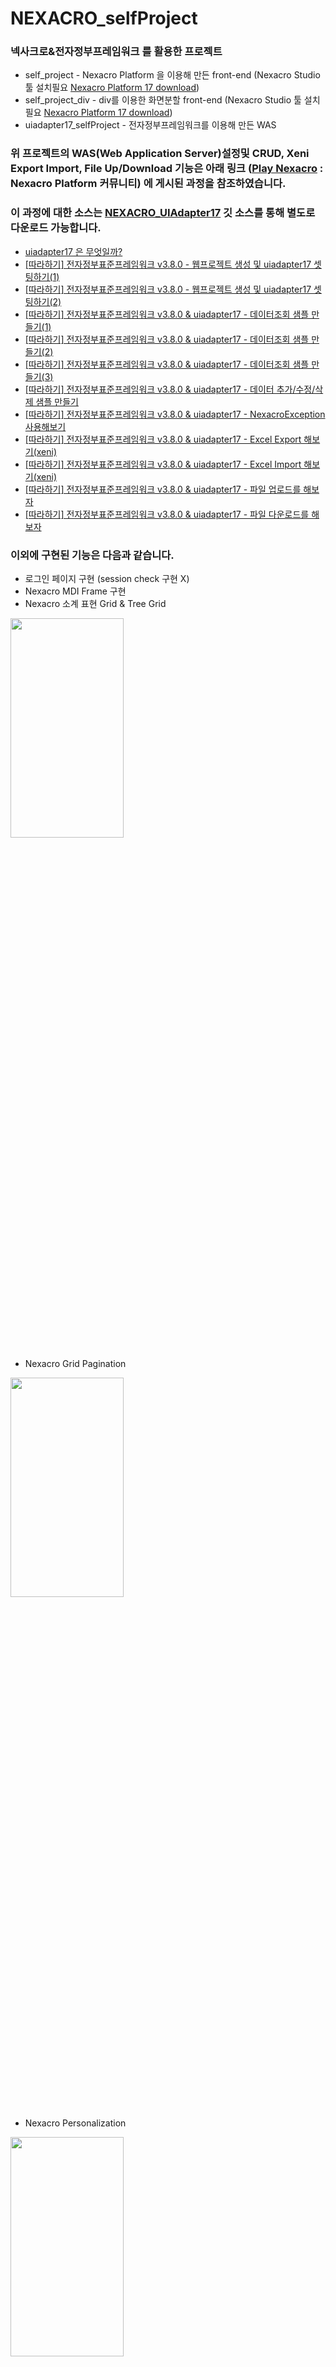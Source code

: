 # NEXACRO_selfProject

### 넥사크로&amp;전자정부프레임워크 를 활용한 프로젝트

+ self_project - Nexacro Platform 을 이용해 만든 front-end (Nexacro Studio 툴 설치필요 [Nexacro Platform 17 download](http://support.tobesoft.co.kr/Support/index.html))
+ self_project_div - div를 이용한 화면분할 front-end (Nexacro Studio 툴 설치필요 [Nexacro Platform 17 download](http://support.tobesoft.co.kr/Support/index.html))
+ uiadapter17_selfProject - 전자정부프레임워크를 이용해 만든 WAS

### 위 프로젝트의 WAS(Web Application Server)설정및 CRUD, Xeni Export Import, File Up/Download 기능은 아래 링크 ([Play Nexacro](https://www.playnexacro.com/#) : Nexacro Platform 커뮤니티) 에 게시된 과정을 참조하였습니다.
### 이 과정에 대한 소스는 [NEXACRO_UIAdapter17](https://github.com/ChoHyeonJunn/NEXACRO_UIAdapter17) 깃 소스를 통해 별도로 다운로드 가능합니다.

+ [uiadapter17 은 무엇일까?](https://www.playnexacro.com/#show:learn:1385)
+ [[따라하기] 전자정부표준프레임워크 v3.8.0 - 웹프로젝트 생성 및 uiadapter17 셋팅하기(1)](https://www.playnexacro.com/#show:learn:1411)
+ [[따라하기] 전자정부표준프레임워크 v3.8.0 - 웹프로젝트 생성 및 uiadapter17 셋팅하기(2)](https://www.playnexacro.com/#show:learn:1412)
+ [[따라하기] 전자정부표준프레임워크 v3.8.0 & uiadapter17 - 데이터조회 샘플 만들기(1)](https://www.playnexacro.com/#show:learn:1420)
+ [[따라하기] 전자정부표준프레임워크 v3.8.0 & uiadapter17 - 데이터조회 샘플 만들기(2)](https://www.playnexacro.com/#show:learn:1421)
+ [[따라하기] 전자정부표준프레임워크 v3.8.0 & uiadapter17 - 데이터조회 샘플 만들기(3)](https://www.playnexacro.com/#show:learn:1422)
+ [[따라하기] 전자정부표준프레임워크 v3.8.0 & uiadapter17 - 데이터 추가/수정/삭제 샘플 만들기](https://www.playnexacro.com/#show:learn:1436)
+ [[따라하기] 전자정부표준프레임워크 v3.8.0 & uiadapter17 - NexacroException 사용해보기](https://www.playnexacro.com/#show:learn:1465)
+ [[따라하기] 전자정부표준프레임워크 v3.8.0 & uiadapter17 - Excel Export 해보기(xeni)](https://www.playnexacro.com/#show:learn:1491)
+ [[따라하기] 전자정부표준프레임워크 v3.8.0 & uiadapter17 - Excel Import 해보기(xeni)](https://www.playnexacro.com/#show:learn:1507)
+ [[따라하기] 전자정부표준프레임워크 v3.8.0 & uiadapter17 - 파일 업로드를 해보자](https://www.playnexacro.com/#show:learn:1530)
+ [[따라하기] 전자정부표준프레임워크 v3.8.0 & uiadapter17 - 파일 다운로드를 해보자](https://www.playnexacro.com/#show:learn:1557)


### 이외에 구현된 기능은 다음과 같습니다.
+ 로그인 페이지 구현 (session check 구현 X)
+ Nexacro MDI Frame 구현
+ Nexacro 소계 표현 Grid &amp; Tree Grid
<img src="https://user-images.githubusercontent.com/53424490/105945029-cff9ed80-60a7-11eb-9f68-55db80a28efc.PNG" width="60%" height="30%">

+ Nexacro Grid Pagination
<img src="https://user-images.githubusercontent.com/53424490/105945106-f586f700-60a7-11eb-9b2d-6d642924238f.PNG" width="60%" height="30%">

+ Nexacro Personalization
<img src="https://user-images.githubusercontent.com/53424490/105945168-17807980-60a8-11eb-972d-161d00d19642.PNG" width="60%" height="30%">

+ Nexacro Popup Div
<img src="https://user-images.githubusercontent.com/53424490/105945219-37b03880-60a8-11eb-81a4-03c8852c4ca5.PNG" width="60%" height="30%">

+ rChart 연동하기 [RiaMore Soft](http://www.riamore.net/)
<img src="https://user-images.githubusercontent.com/53424490/105945432-9b3a6600-60a8-11eb-9e1c-a39b4fe38dc6.PNG" width="60%" height="30%">

+ Nexacro DataSet rChart 적용하기
<img src="https://user-images.githubusercontent.com/53424490/105944778-582bc300-60a7-11eb-9c9d-c1b9a9879c01.png" width="60%" height="30%">

+ Nexacro Module Developer From To Calendar
<img src="https://user-images.githubusercontent.com/53424490/105945341-75ad5c80-60a8-11eb-829b-f284e600890c.png" width="60%" height="30%">




### [참조]
+ [playnexacro](https://www.playnexacro.com/#)
+ [tobesoft development guide](http://docs.tobesoft.com/development_tools_guide_nexacro_17_ko)
+ [nexacro demo](http://demo.nexacroplatform.com/nexacro17-demo/ui/index.html)
+ [nexacro showcase](http://support.tobesoft.co.kr/Next_JSP/nexacro17_deploy/Showcase/launch.html)
